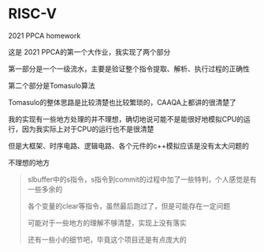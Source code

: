 # RISC-V

2021 PPCA homework

这是 2021 PPCA的第一个大作业，我实现了两个部分

第一部分是一个一级流水，主要是验证整个指令提取、解析、执行过程的正确性

第二个部分是Tomasulo算法

Tomasulo的整体思路是比较清楚也比较繁琐的，CAAQA上都讲的很清楚了

我的实现有一些地方处理的并不理想，确切地说可能不是能很好地模拟CPU的运行，因为我实际上对于CPU的运行也不是很清楚

但是大框架、时序电路、逻辑电路、各个元件的c++模拟应该是没有太大问题的

不理想的地方

> slbuffer中的s指令，s指令到commit的过程中加了一些特判，个人感觉是有一些多余的
>
> 各个变量的clear等指令，虽然最后跑过了，但是可能存在一定问题
>
> 可能对于一些地方的理解不够清楚，实现上没有落实
>
> 还有一些小的细节吧，毕竟这个项目还是有点庞大的

